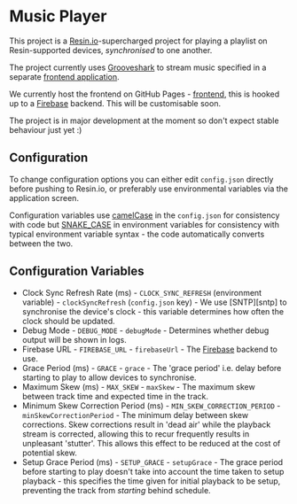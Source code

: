 # Music Player

This project is a [Resin.io][resin]-supercharged project for playing a playlist on Resin-supported devices, *synchronised* to one another.

The project currently uses [Grooveshark][grooveshark] to stream music specified in a separate [frontend application][frontend-code].

We currently host the frontend on GitHub Pages - [frontend][frontend-pages], this is hooked up to a [Firebase][firebase] backend. This will be customisable soon.

The project is in major development at the moment so don't expect stable behaviour just yet :)

## Configuration

To change configuration options you can either edit `config.json` directly before pushing to Resin.io, or preferably use environmental variables via the application screen.

Configuration variables use [camelCase][camel] in the `config.json` for consistency with code but [SNAKE_CASE][snake] in environment variables for consistency with typical environment variable syntax - the code automatically converts between the two.

## Configuration Variables

* Clock Sync Refresh Rate (ms) - `CLOCK_SYNC_REFRESH` (environment variable) - `clockSyncRefresh` (`config.json` key) - We use [SNTP][sntp] to synchronise the device's clock - this variable determines how often the clock should be updated.
* Debug Mode - `DEBUG_MODE` - `debugMode` - Determines whether debug output will be shown in logs.
* Firebase URL - `FIREBASE_URL` - `firebaseUrl` - The [Firebase][firebase] backend to use.
* Grace Period (ms) - `GRACE` - `grace` - The 'grace period' i.e. delay before starting to play to allow devices to synchronise.
* Maximum Skew (ms) - `MAX_SKEW` - `maxSkew` - The maximum skew between track time and expected time in the track.
* Minimum Skew Correction Period (ms) - `MIN_SKEW_CORRECTION_PERIOD` - `minSkewCorrectionPeriod` - The minimum delay between skew corrections. Skew corrections result in 'dead air' while the playback stream is corrected, allowing this to recur frequently results in unpleasant 'stutter'. This allows this effect to be reduced at the cost of potential skew.
* Setup Grace Period (ms) - `SETUP_GRACE` - `setupGrace` - The grace period before starting to play doesn't take into account the time taken to setup playback - this specifies the time given for initial playback to be setup, preventing the track from *starting* behind schedule.


[resin]:http://resin.io
[grooveshark]:http://grooveshark.com/
[firebase]:https://www.firebase.com/

[frontend-code]:https://github.com/resin-io/music-player-web-front-end
[frontend-pages]:http://resin-io.github.io/music-player-web-front-end/#/

[camel]:http://en.wikipedia.org/wiki/CamelCase
[snake]:http://en.wikipedia.org/wiki/Snake_case
